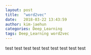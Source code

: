 ```yaml
---
layout: post
title:  "word2vec"
date:   2018-03-22 13:43:59
author: kim-jaehun
categories: Deep_Learning
tags: Deep_Learning word2vec
---
```


test
test
test
test
test
test
test
test
test
